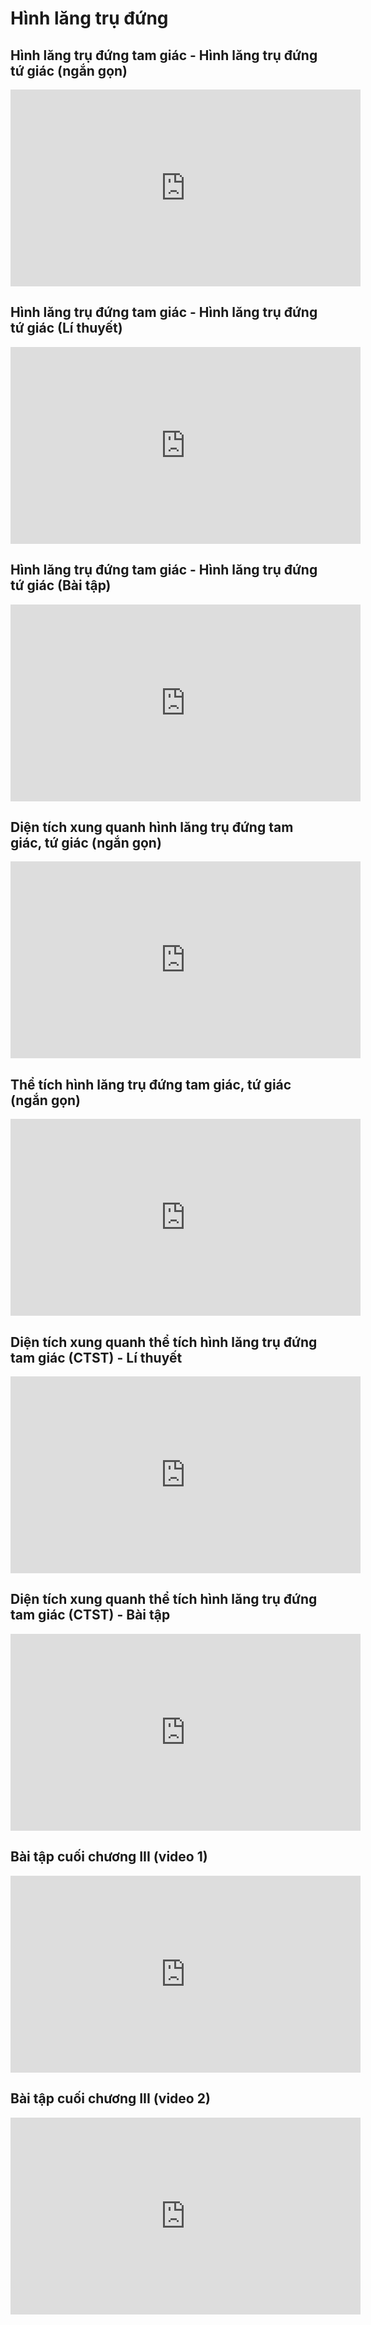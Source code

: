 # Hình lăng trụ đứng
## Hình lăng trụ đứng tam giác - Hình lăng trụ đứng tứ giác (ngắn gọn)
<iframe width="560" height="315" src="https://www.youtube.com/embed/x4B-4ScoHA0?si=7fCOrJq6whshYFfr" title="YouTube video player" frameborder="0" allow="accelerometer; autoplay; clipboard-write; encrypted-media; gyroscope; picture-in-picture; web-share" referrerpolicy="strict-origin-when-cross-origin" allowfullscreen></iframe>

## Hình lăng trụ đứng tam giác - Hình lăng trụ đứng tứ giác (Lí thuyết)
<iframe width="560" height="315" src="https://www.youtube.com/embed/wqXK8mEWaG4?si=liSrQnT2x9Q30-5U" title="YouTube video player" frameborder="0" allow="accelerometer; autoplay; clipboard-write; encrypted-media; gyroscope; picture-in-picture; web-share" referrerpolicy="strict-origin-when-cross-origin" allowfullscreen></iframe>

## Hình lăng trụ đứng tam giác - Hình lăng trụ đứng tứ giác (Bài tập)
<iframe width="560" height="315" src="https://www.youtube.com/embed/zb_RxBja4RA?si=Y_P1yPX3WzIFPT72" title="YouTube video player" frameborder="0" allow="accelerometer; autoplay; clipboard-write; encrypted-media; gyroscope; picture-in-picture; web-share" referrerpolicy="strict-origin-when-cross-origin" allowfullscreen></iframe>

## Diện tích xung quanh  hình lăng trụ đứng tam giác, tứ giác (ngắn gọn)
<iframe width="560" height="315" src="https://www.youtube.com/embed/6CkfHT8xjHs?si=Kx7xiXMWmDzBcPOp" title="YouTube video player" frameborder="0" allow="accelerometer; autoplay; clipboard-write; encrypted-media; gyroscope; picture-in-picture; web-share" referrerpolicy="strict-origin-when-cross-origin" allowfullscreen></iframe>

## Thể tích hình lăng trụ đứng tam giác, tứ giác (ngắn gọn)
<iframe width="560" height="315" src="https://www.youtube.com/embed/dELWVWQREh8?si=xdUldZfzaBRoTCAO" title="YouTube video player" frameborder="0" allow="accelerometer; autoplay; clipboard-write; encrypted-media; gyroscope; picture-in-picture; web-share" referrerpolicy="strict-origin-when-cross-origin" allowfullscreen></iframe>

## Diện tích xung quanh thể tích hình lăng trụ đứng tam giác (CTST) - Lí thuyết
<iframe width="560" height="315" src="https://www.youtube.com/embed/33zjuxJXZ5A?si=zS2nraJkzsNZrZQf" title="YouTube video player" frameborder="0" allow="accelerometer; autoplay; clipboard-write; encrypted-media; gyroscope; picture-in-picture; web-share" referrerpolicy="strict-origin-when-cross-origin" allowfullscreen></iframe>

## Diện tích xung quanh thể tích hình lăng trụ đứng tam giác (CTST) - Bài tập
<iframe width="560" height="315" src="https://www.youtube.com/embed/cI6xxRNTOvI?si=v9GgtHBvIT4YlZ-U" title="YouTube video player" frameborder="0" allow="accelerometer; autoplay; clipboard-write; encrypted-media; gyroscope; picture-in-picture; web-share" referrerpolicy="strict-origin-when-cross-origin" allowfullscreen></iframe>

## Bài tập cuối chương III (video 1)
<iframe width="560" height="315" src="https://www.youtube.com/embed/ed07y2v9z74?si=9oDa5kbi-dytNjax" title="YouTube video player" frameborder="0" allow="accelerometer; autoplay; clipboard-write; encrypted-media; gyroscope; picture-in-picture; web-share" referrerpolicy="strict-origin-when-cross-origin" allowfullscreen></iframe>

## Bài tập cuối chương III (video 2)
<iframe width="560" height="315" src="https://www.youtube.com/embed/Qj-uAudmyhU?si=GQq4GXzI0iUzGfkU" title="YouTube video player" frameborder="0" allow="accelerometer; autoplay; clipboard-write; encrypted-media; gyroscope; picture-in-picture; web-share" referrerpolicy="strict-origin-when-cross-origin" allowfullscreen></iframe>

